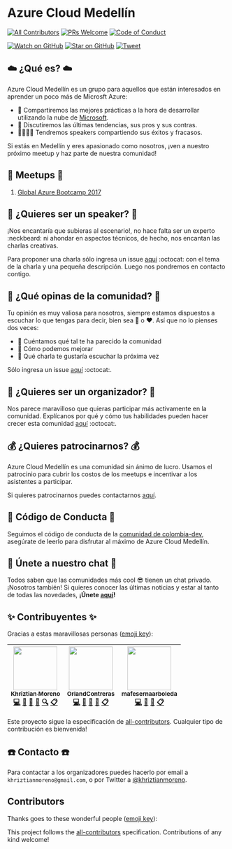 # Azure Cloud Medellín
[![All Contributors](https://img.shields.io/badge/all_contributors-3-orange.svg?style=flat-square)](#contributors)
[![PRs Welcome][prs-badge]][prs]
[![Code of Conduct][coc-badge]](#cop-código-de-conducta-cop)

[![Watch on GitHub][github-watch-badge]][github-watch]
[![Star on GitHub][github-star-badge]][github-star]
[![Tweet][twitter-badge]][twitter]

## :cloud: ¿Qué es? :cloud:

Azure Cloud Medellín es un grupo para aquellos que están interesados en aprender un poco más de Microsft Azure:

- :muscle: Compartiremos las mejores prácticas a la hora de desarrollar utilizando la nube de [Microsoft](https://azure.microsoft.com/).
- :raised_hands: Discutiremos las últimas tendencias, sus pros y sus contras.
- :boy::speech_balloon::girl::speech_balloon: Tendremos speakers compartiendo sus éxitos y fracasos.

Si estás en Medellín y eres apasionado como nosotros, ¡ven a nuestro próximo meetup y haz parte de nuestra comunidad!

## :calendar: Meetups :calendar:

1. [Global Azure Bootcamp 2017](meetups/1-Global-Azure-Bootcamp-2017)

## :microphone: ¿Quieres ser un speaker? :microphone:

¡Nos encantaría que subieras al escenario!, no hace falta ser un experto :neckbeard: ni ahondar en aspectos técnicos, de hecho, nos encantan las charlas creativas.

Para proponer una charla sólo ingresa un issue [aquí](https://github.com/azure-cloud-medellin/meetup/issues) :octocat: con el tema de la charla y una pequeña descripción. Luego nos pondremos en contacto contigo.

## :loudspeaker: ¿Qué opinas de la comunidad? :loudspeaker:

Tu opinión es muy valiosa para nosotros, siempre estamos dispuestos a escuchar lo que tengas para decir, bien sea :poop: o :heart:.
Así que no lo pienses dos veces:

- :see_no_evil: Cuéntamos qué tal te ha parecido la comunidad
- :hear_no_evil: Cómo podemos mejorar
- :speak_no_evil: Qué charla te gustaría escuchar la próxima vez

Sólo ingresa un issue [aquí](https://github.com/azure-cloud-medellin/meetup/issues) :octocat:.

## :facepunch: ¿Quieres ser un organizador? :facepunch:

Nos parece maravilloso que quieras participar más activamente en la comunidad. Explícanos por qué y cómo tus habilidades pueden hacer crecer esta comunidad [aquí](https://github.com/azure-cloud-medellin/meetup/issues) :octocat:.

## :moneybag: ¿Quieres patrocinarnos? :moneybag:

Azure Cloud Medellín es una comunidad sin ánimo de lucro. Usamos el patrocinio para cubrir los costos de los meetups e incentivar a los asistentes a participar.

Si quieres patrocinarnos puedes contactarnos [aquí](https://github.com/azure-cloud-medellin/meetup#phone-contacto-phone).

## :cop: Código de Conducta :cop:

Seguimos el código de conducta de la [comunidad de colombia-dev](https://github.com/colombia-dev/codigo-de-conducta), asegúrate de leerlo para disfrutar al máximo de Azure Cloud Medellín.

## :speech_balloon: Únete a nuestro chat :speech_balloon:
Todos saben que las comunidades más cool 😎 tienen un chat privado. ¡Nosotros también! Si quieres conocer las últimas noticias y estar al tanto de todas las novedades, **¡Únete [aquí](https://gitter.im/azure-cloud-medellin/Lobby?utm_source=share-link&utm_medium=link&utm_campaign=share-link)!**

## ✨ Contribuyentes ✨

Gracias a estas maravillosas personas ([emoji key](https://github.com/kentcdodds/all-contributors#emoji-key)):

<!-- ALL-CONTRIBUTORS-LIST:START - Do not remove or modify this section -->
| [<img src="https://avatars2.githubusercontent.com/u/1481964?v=3" width="100px;"/><br /><sub>Khriztian Moreno</sub>](http://khriztianmoreno.com/)<br />[💻](https://github.com/azure-cloud-medellin/meetup/commits?author=khriztianmoreno "Code") [📖](https://github.com/azure-cloud-medellin/meetup/commits?author=khriztianmoreno "Documentation") [💬](#question-khriztianmoreno "Answering Questions") [📢](#talk-khriztianmoreno "Talks") [🔍](#fundingFinding-khriztianmoreno "Funding Finding") [📋](#eventOrganizing-khriztianmoreno "Event Organizing") | [<img src="https://avatars2.githubusercontent.com/u/1883178?v=3" width="100px;"/><br /><sub>OrlandContreras</sub>](https://github.com/OrlandContreras)<br />[💻](https://github.com/azure-cloud-medellin/meetup/commits?author=OrlandContreras "Code") [📖](https://github.com/azure-cloud-medellin/meetup/commits?author=OrlandContreras "Documentation") [💬](#question-OrlandContreras "Answering Questions") [📢](#talk-OrlandContreras "Talks") [📋](#eventOrganizing-OrlandContreras "Event Organizing") | [<img src="https://avatars1.githubusercontent.com/u/14205513?v=3" width="100px;"/><br /><sub>mafesernaarboleda</sub>](https://github.com/mafesernaarboleda)<br />[💻](https://github.com/azure-cloud-medellin/meetup/commits?author=mafesernaarboleda "Code") [📖](https://github.com/azure-cloud-medellin/meetup/commits?author=mafesernaarboleda "Documentation") [💬](#question-mafesernaarboleda "Answering Questions") [📋](#eventOrganizing-mafesernaarboleda "Event Organizing") |
| :---: | :---: | :---: |
<!-- ALL-CONTRIBUTORS-LIST:END -->

Este proyecto sigue la especificación de [all-contributors](https://github.com/kentcdodds/all-contributors). Cualquier tipo de contribución es bienvenida!

## :phone: Contacto :phone:

Para contactar a los organizadores puedes hacerlo por email a `khriztianmoreno@gmail.com`, o por Twitter a [@khriztianmoreno](http://twitter.com/khriztianmoreno).


[coc-badge]: https://img.shields.io/badge/code%20of-conduct-ff69b4.svg?style=flat-square
[prs-badge]: https://img.shields.io/badge/PRs-welcome-brightgreen.svg?style=flat-square
[github-watch-badge]: https://img.shields.io/github/watchers/azure-cloud-medellin/meetup.svg?style=social
[github-star-badge]: https://img.shields.io/github/stars/azure-cloud-medellin/meetup.svg?style=social
[twitter-badge]: https://img.shields.io/twitter/url/https/github.com/azure-cloud-medellin/meetup.svg?style=social

[prs]: http://makeapullrequest.com
[github-watch]: https://github.com/azure-cloud-medellin/meetup/watchers
[github-star]: https://github.com/azure-cloud-medellin/meetup/stargazers
[twitter]: https://twitter.com/intent/tweet?text=Conoce%20a%20Azure%20Cloud%20Medellín!%20%E2%9C%A8%20Aquí%20está%20su%20reposotirio%20oficial%20%E2%9C%A8%20https://github.com/azure-cloud-medellin/meetup%20%F0%9F%A4%97

## Contributors

Thanks goes to these wonderful people ([emoji key](https://github.com/kentcdodds/all-contributors#emoji-key)):

<!-- ALL-CONTRIBUTORS-LIST:START - Do not remove or modify this section --><!-- ALL-CONTRIBUTORS-LIST:END -->

This project follows the [all-contributors](https://github.com/kentcdodds/all-contributors) specification. Contributions of any kind welcome!
